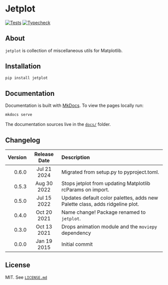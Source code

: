# Jetplot

[![Tests](https://github.com/nirum/jetplot/actions/workflows/ci.yml/badge.svg)](https://github.com/nirum/jetplot/actions/workflows/ci.yml)
[![Typecheck](https://github.com/nirum/jetplot/actions/workflows/typecheck.yml/badge.svg)](https://github.com/nirum/jetplot/actions/workflows/typecheck.yml)

## About

`jetplot` is collection of miscellaneous utils for Matplotlib.


## Installation

```bash
pip install jetplot
```

## Documentation

Documentation is built with [MkDocs](https://www.mkdocs.org/). To view the
pages locally run:

```bash
mkdocs serve
```
The documentation sources live in the [`docs/`](docs/) folder.

## Changelog

| Version | Release Date | Description                                                                                                                                                                                                     |
| ------: | :----------: | :-------------------------------------------------------------------------------------------------------------------------------------------------------------------------------------------------------------- |
| 0.6.0   | Jul 21 2024  | Migrated from setup.py to pyproject.toml.                                                                                                                                                     |
| 0.5.3   | Aug 30 2022  | Stops jetplot from updating Matplotlib rcParams on import.                                                                                                                                                     |
| 0.5.0   | Jul 15 2022  | Updates default color palettes, adds new Palette class, adds ridgeline plot.                                                                                                                                                     |
| 0.4.0   | Oct 20 2021  | Name change! Package renamed to `jetplot`.                                                                                                                                                       |
| 0.3.0   | Oct 13 2021  | Drops animation module and the `moviepy` dependency                                                                                                                                                             |
| 0.0.0   | Jan 19 2015  | Initial commit                                                                                                                                                                                                  |

## License

MIT. See [`LICENSE.md`](./LICENSE.md)
